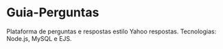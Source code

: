 # Guia-Perguntas
Plataforma de perguntas e respostas estilo Yahoo respostas. Tecnologias: Node.js, MySQL e EJS. 
